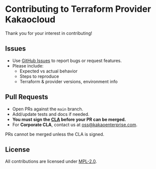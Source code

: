# Contributing to Terraform Provider Kakaocloud

Thank you for your interest in contributing!

## Issues
- Use [GitHub Issues](https://github.com/kakaoenterprise/terraform-provider-kakaocloud/issues) to report bugs or request features.
- Please include:
  - Expected vs actual behavior  
  - Steps to reproduce  
  - Terraform & provider versions, environment info  

## Pull Requests
- Open PRs against the `main` branch.  
- Add/update tests and docs if needed.  
- **You must sign the [CLA](https://cla-assistant.io/kakaoenterprise/terraform-provider-kakaocloud) before your PR can be merged.**  
- For **Corporate CLA**, contact us at [oss@kakaoenterprise.com](mailto:oss@kakaoenterprise.com).  

PRs cannot be merged unless the CLA is signed.

## License
All contributions are licensed under [MPL-2.0](./LICENSE).
